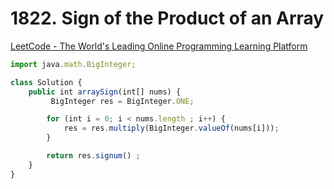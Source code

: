 # 1822. Sign of the Product of an Array

[LeetCode - The World's Leading Online Programming Learning Platform](https://leetcode.com/problems/sign-of-the-product-of-an-array)

```jsx
import java.math.BigInteger;

class Solution {
    public int arraySign(int[] nums) {
         BigInteger res = BigInteger.ONE;

        for (int i = 0; i < nums.length ; i++) {
            res = res.multiply(BigInteger.valueOf(nums[i]));
        }

        return res.signum() ;
    }
}
```